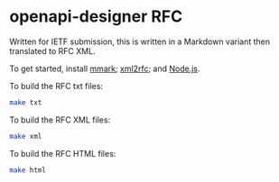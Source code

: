 openapi-designer RFC
====================

Written for IETF submission, this is written in a Markdown variant then translated to RFC XML.

To get started, install [mmark](https://github.com/mmarkdown/mmark); [xml2rfc](https://pypi.org/project/xml2rfc/); and [Node.js](https://nodejs.org).

To build the RFC txt files:

```bash
make txt
```

To build the RFC XML files:

```bash
make xml
```

To build the RFC HTML files:

```bash
make html
```
